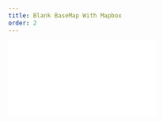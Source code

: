 ```yaml
---
title: Blank BaseMap With Mapbox
order: 2
---
```

<embed src="@/docs/tutorial/map/blankmap.zh.md"></embed>
